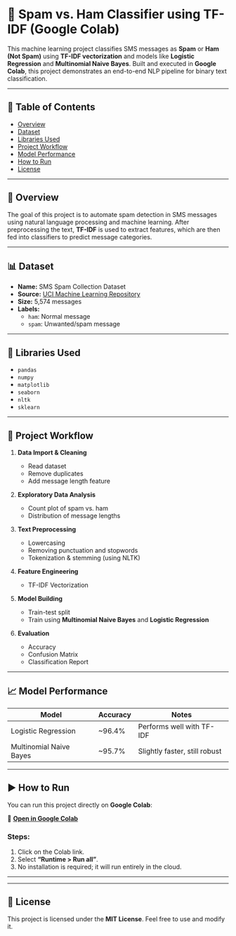 
# 📩 Spam vs. Ham Classifier using TF-IDF (Google Colab)

This machine learning project classifies SMS messages as **Spam** or **Ham (Not Spam)** using **TF-IDF vectorization** and models like **Logistic Regression** and **Multinomial Naive Bayes**. Built and executed in **Google Colab**, this project demonstrates an end-to-end NLP pipeline for binary text classification.

---

## 📌 Table of Contents

- [Overview](#overview)
- [Dataset](#dataset)
- [Libraries Used](#libraries-used)
- [Project Workflow](#project-workflow)
- [Model Performance](#model-performance)
- [How to Run](#how-to-run)
- [License](#license)

---

## 🧠 Overview

The goal of this project is to automate spam detection in SMS messages using natural language processing and machine learning. After preprocessing the text, **TF-IDF** is used to extract features, which are then fed into classifiers to predict message categories.

---

## 📊 Dataset

- **Name:** SMS Spam Collection Dataset
- **Source:** [UCI Machine Learning Repository](https://archive.ics.uci.edu/ml/datasets/sms+spam+collection)
- **Size:** 5,574 messages
- **Labels:**  
  - `ham`: Normal message  
  - `spam`: Unwanted/spam message

---

## 🧰 Libraries Used

- `pandas`
- `numpy`
- `matplotlib`
- `seaborn`
- `nltk`
- `sklearn`

---

## 🔄 Project Workflow

1. **Data Import & Cleaning**
   - Read dataset
   - Remove duplicates
   - Add message length feature

2. **Exploratory Data Analysis**
   - Count plot of spam vs. ham
   - Distribution of message lengths

3. **Text Preprocessing**
   - Lowercasing
   - Removing punctuation and stopwords
   - Tokenization & stemming (using NLTK)

4. **Feature Engineering**
   - TF-IDF Vectorization

5. **Model Building**
   - Train-test split
   - Train using **Multinomial Naive Bayes** and **Logistic Regression**

6. **Evaluation**
   - Accuracy
   - Confusion Matrix
   - Classification Report

---

## 📈 Model Performance

| Model                    | Accuracy | Notes                        |
|-------------------------|----------|------------------------------|
| Logistic Regression     | ~96.4%   | Performs well with TF-IDF    |
| Multinomial Naive Bayes | ~95.7%   | Slightly faster, still robust |

---

## ▶️ How to Run

You can run this project directly on **Google Colab**:

📎 **[Open in Google Colab](https://colab.research.google.com/drive/1cUKxw3qO0foOzoRtl1C87YOcYH13yMsu?usp=sharing)**  

### Steps:
1. Click on the Colab link.
2. Select **“Runtime > Run all”**.
3. No installation is required; it will run entirely in the cloud.

---

---

## 🪪 License

This project is licensed under the **MIT License**. Feel free to use and modify it.
